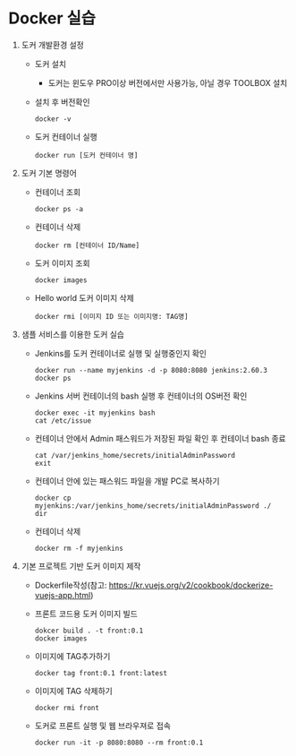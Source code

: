 # Docker 실습
1. 도커 개발환경 설정

   - 도커 설치 

     - 도커는 윈도우 PRO이상 버전에서만 사용가능, 아닐 경우 TOOLBOX 설치

   - 설치 후 버전확인

     ```
     docker -v
     ```

   - 도커 컨테이너 실행 

     ```
     docker run [도커 컨테이너 명]
     ```

2. 도커 기본 명령어

   - 컨테이너 조회

     ```
     docker ps -a
     ```

   - 컨테이너 삭제

     ``` 
     docker rm [컨테이너 ID/Name]
     ```

   - 도커 이미지 조회

     ``` 
     docker images
     ```

   - Hello world 도커 이미지 삭제

     ```
     docker rmi [이미지 ID 또는 이미지명: TAG명]
     ```

3. 샘플 서비스를 이용한 도커 실습

   - Jenkins를 도커 컨테이너로 실행 및 실행중인지 확인

     ```
     docker run --name myjenkins -d -p 8080:8080 jenkins:2.60.3
     docker ps
     ```

   - Jenkins 서버 컨테이너의 bash 실행 후 컨테이너의 OS버전 확인

     ```
     docker exec -it myjenkins bash
     cat /etc/issue
     ```

   - 컨테이너 안에서 Admin 패스워드가 저장된 파일 확인 후 컨테이너 bash 종료

     ```
     cat /var/jenkins_home/secrets/initialAdminPassword
     exit
     ```

   - 컨테이너 안에 있는 패스워드 파일을 개발 PC로 복사하기

     ```
     docker cp myjenkins:/var/jenkins_home/secrets/initialAdminPassword ./ 
     dir
     ```

   - 컨테이너 삭제

     ```
     docker rm -f myjenkins
     ```

4. 기본 프로젝트 기반 도커 이미지 제작

   - Dockerfile작성(참고: https://kr.vuejs.org/v2/cookbook/dockerize-vuejs-app.html)

   - 프론트 코드용 도커 이미지 빌드

     ```
     dokcer build . -t front:0.1
     docker images
     ```

   - 이미지에 TAG추가하기

     ```
     docker tag front:0.1 front:latest 
     ```

   - 이미지에 TAG 삭제하기 

     ``` 
     docker rmi front
     ```

   - 도커로 프론트 실행 및 웹 브라우져로 접속

     ```
     docker run -it -p 8080:8080 --rm front:0.1
     ```

     
